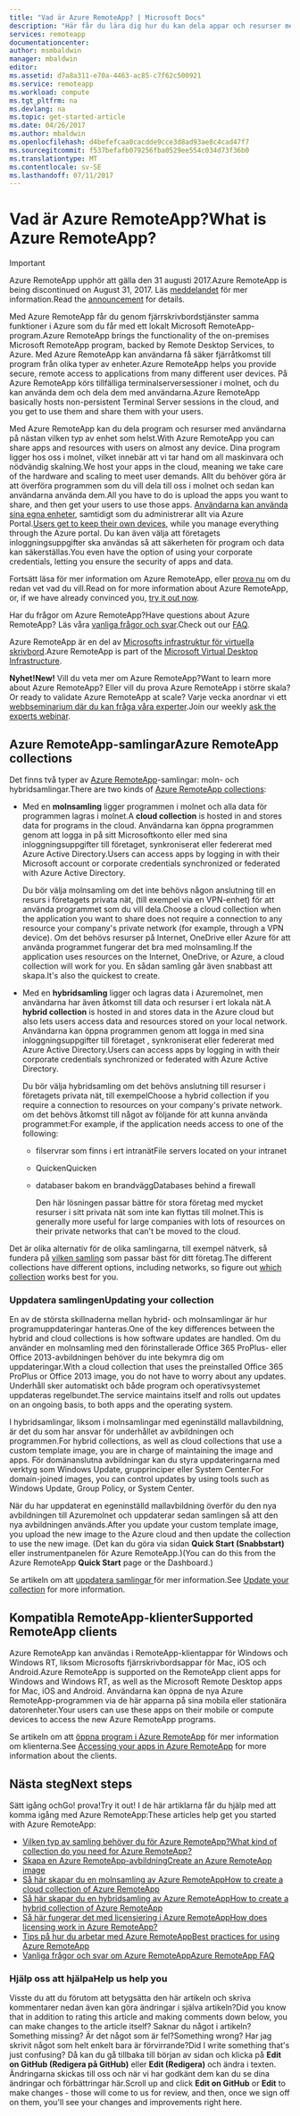 ```yaml
---
title: "Vad är Azure RemoteApp? | Microsoft Docs"
description: "Här får du lära dig hur du kan dela appar och resurser mellan olika enheter med Azure RemoteApp."
services: remoteapp
documentationcenter: 
author: msmbaldwin
manager: mbaldwin
editor: 
ms.assetid: d7a8a311-e70a-4463-ac85-c7f62c500921
ms.service: remoteapp
ms.workload: compute
ms.tgt_pltfrm: na
ms.devlang: na
ms.topic: get-started-article
ms.date: 04/26/2017
ms.author: mbaldwin
ms.openlocfilehash: d4befefcaa0cacdde9cce3d8ad93ae8c4cad47f7
ms.sourcegitcommit: f537befafb079256fba0529ee554c034d73f36b0
ms.translationtype: MT
ms.contentlocale: sv-SE
ms.lasthandoff: 07/11/2017
---
```

# <a name="what-is-azure-remoteapp"></a><span data-ttu-id="a72d7-104">Vad är Azure RemoteApp?</span><span class="sxs-lookup"><span data-stu-id="a72d7-104">What is Azure RemoteApp?</span></span>
> [!IMPORTANT]
> <span data-ttu-id="a72d7-105">Azure RemoteApp upphör att gälla den 31 augusti 2017.</span><span class="sxs-lookup"><span data-stu-id="a72d7-105">Azure RemoteApp is being discontinued on August 31, 2017.</span></span> <span data-ttu-id="a72d7-106">Läs [meddelandet](https://go.microsoft.com/fwlink/?linkid=821148) för mer information.</span><span class="sxs-lookup"><span data-stu-id="a72d7-106">Read the [announcement](https://go.microsoft.com/fwlink/?linkid=821148) for details.</span></span>
> 
> 

<span data-ttu-id="a72d7-107">Med Azure RemoteApp får du genom fjärrskrivbordstjänster samma funktioner i Azure som du får med ett lokalt Microsoft RemoteApp-program.</span><span class="sxs-lookup"><span data-stu-id="a72d7-107">Azure RemoteApp brings the functionality of the on-premises Microsoft RemoteApp program, backed by Remote Desktop Services, to Azure.</span></span> <span data-ttu-id="a72d7-108">Med Azure RemoteApp kan användarna få säker fjärråtkomst till program från olika typer av enheter.</span><span class="sxs-lookup"><span data-stu-id="a72d7-108">Azure RemoteApp helps you provide secure, remote access to applications from many different user devices.</span></span> <span data-ttu-id="a72d7-109">På Azure RemoteApp körs tillfälliga terminalserversessioner i molnet, och du kan använda dem och dela dem med användarna.</span><span class="sxs-lookup"><span data-stu-id="a72d7-109">Azure RemoteApp basically hosts non-persistent Terminal Server sessions in the cloud, and you get to use them and share them with your users.</span></span>

<span data-ttu-id="a72d7-110">Med Azure RemoteApp kan du dela program och resurser med användarna på nästan vilken typ av enhet som helst.</span><span class="sxs-lookup"><span data-stu-id="a72d7-110">With Azure RemoteApp you can share apps and resources with users on almost any device.</span></span> <span data-ttu-id="a72d7-111">Dina program ligger hos oss i molnet, vilket innebär att vi tar hand om all maskinvara och nödvändig skalning.</span><span class="sxs-lookup"><span data-stu-id="a72d7-111">We host your apps in the cloud, meaning we take care of the hardware and scaling to meet user demands.</span></span> <span data-ttu-id="a72d7-112">Allt du behöver göra är att överföra programmen som du vill dela till oss i molnet och sedan kan användarna använda dem.</span><span class="sxs-lookup"><span data-stu-id="a72d7-112">All you have to do is upload the apps you want to share, and then get your users to use those apps.</span></span> <span data-ttu-id="a72d7-113">[Användarna kan använda sina egna enheter](remoteapp-clients.md), samtidigt som du administrerar allt via Azure Portal.</span><span class="sxs-lookup"><span data-stu-id="a72d7-113">[Users get to keep their own devices](remoteapp-clients.md), while you manage everything through the Azure portal.</span></span> <span data-ttu-id="a72d7-114">Du kan även välja att företagets inloggningsuppgifter ska användas så att säkerheten för program och data kan säkerställas.</span><span class="sxs-lookup"><span data-stu-id="a72d7-114">You even have the option of using your corporate credentials, letting you ensure the security of apps and data.</span></span>

<span data-ttu-id="a72d7-115">Fortsätt läsa för mer information om Azure RemoteApp, eller [prova nu](https://azure.microsoft.com/services/remoteapp/) om du redan vet vad du vill.</span><span class="sxs-lookup"><span data-stu-id="a72d7-115">Read on for more information about Azure RemoteApp, or, if we have already convinced you, [try it out now](https://azure.microsoft.com/services/remoteapp/).</span></span>

<span data-ttu-id="a72d7-116">Har du frågor om Azure RemoteApp?</span><span class="sxs-lookup"><span data-stu-id="a72d7-116">Have questions about Azure RemoteApp?</span></span> <span data-ttu-id="a72d7-117">Läs våra [vanliga frågor och svar](remoteapp-faq.md).</span><span class="sxs-lookup"><span data-stu-id="a72d7-117">Check out our [FAQ](remoteapp-faq.md).</span></span>

<span data-ttu-id="a72d7-118">Azure RemoteApp är en del av [Microsofts infrastruktur för virtuella skrivbord](http://www.microsoft.com/server-cloud/products/virtual-desktop-infrastructure/explore.aspx).</span><span class="sxs-lookup"><span data-stu-id="a72d7-118">Azure RemoteApp is part of the [Microsoft Virtual Desktop Infrastructure](http://www.microsoft.com/server-cloud/products/virtual-desktop-infrastructure/explore.aspx).</span></span>

<span data-ttu-id="a72d7-119">**Nyhet!**</span><span class="sxs-lookup"><span data-stu-id="a72d7-119">**New!**</span></span> <span data-ttu-id="a72d7-120">Vill du veta mer om Azure RemoteApp?</span><span class="sxs-lookup"><span data-stu-id="a72d7-120">Want to learn more about Azure RemoteApp?</span></span> <span data-ttu-id="a72d7-121">Eller vill du prova Azure RemoteApp i större skala?</span><span class="sxs-lookup"><span data-stu-id="a72d7-121">Or ready to validate Azure RemoteApp at scale?</span></span> <span data-ttu-id="a72d7-122">Varje vecka anordnar vi ett [webbseminarium där du kan fråga våra experter](https://azureinfo.microsoft.com/AzureRemoteAppAskTheExperts-Registration-Page.html?ls=Website).</span><span class="sxs-lookup"><span data-stu-id="a72d7-122">Join our weekly [ask the experts webinar](https://azureinfo.microsoft.com/AzureRemoteAppAskTheExperts-Registration-Page.html?ls=Website).</span></span>

## <a name="azure-remoteapp-collections"></a><span data-ttu-id="a72d7-123">Azure RemoteApp-samlingar</span><span class="sxs-lookup"><span data-stu-id="a72d7-123">Azure RemoteApp collections</span></span>
<span data-ttu-id="a72d7-124">Det finns två typer av [Azure RemoteApp](remoteapp-collections.md)-samlingar: moln- och hybridsamlingar.</span><span class="sxs-lookup"><span data-stu-id="a72d7-124">There are two kinds of [Azure RemoteApp collections](remoteapp-collections.md):</span></span>

* <span data-ttu-id="a72d7-125">Med en **molnsamling** ligger programmen i molnet och alla data för programmen lagras i molnet.</span><span class="sxs-lookup"><span data-stu-id="a72d7-125">A **cloud collection** is hosted in and stores data for programs in the cloud.</span></span> <span data-ttu-id="a72d7-126">Användarna kan öppna programmen genom att logga in på sitt Microsoftkonto eller med sina inloggningsuppgifter till företaget, synkroniserat eller federerat med Azure Active Directory.</span><span class="sxs-lookup"><span data-stu-id="a72d7-126">Users can access apps by logging in with their Microsoft account or corporate credentials synchronized or federated with Azure Active Directory.</span></span>
  
    <span data-ttu-id="a72d7-127">Du bör välja molnsamling om det inte behövs någon anslutning till en resurs i företagets privata nät, (till exempel via en VPN-enhet) för att använda programmet som du vill dela.</span><span class="sxs-lookup"><span data-stu-id="a72d7-127">Choose a cloud collection when the application you want to share does not require a connection to any resource your company's private network (for example, through a VPN device).</span></span> <span data-ttu-id="a72d7-128">Om det behövs resurser på Internet, OneDrive eller Azure för att använda programmet fungerar det bra med molnsamling.</span><span class="sxs-lookup"><span data-stu-id="a72d7-128">If the application uses resources on the Internet, OneDrive, or Azure, a cloud collection will work for you.</span></span> <span data-ttu-id="a72d7-129">En sådan samling går även snabbast att skapa.</span><span class="sxs-lookup"><span data-stu-id="a72d7-129">It's also the quickest to create.</span></span>
* <span data-ttu-id="a72d7-130">Med en **hybridsamling** ligger och lagras data i Azuremolnet, men användarna har även åtkomst till data och resurser i ert lokala nät.</span><span class="sxs-lookup"><span data-stu-id="a72d7-130">A **hybrid collection** is hosted in and stores data in the Azure cloud but also lets users access data and resources stored on your local network.</span></span> <span data-ttu-id="a72d7-131">Användarna kan öppna programmen genom att logga in med sina inloggningsuppgifter till företaget , synkroniserat eller federerat med Azure Active Directory.</span><span class="sxs-lookup"><span data-stu-id="a72d7-131">Users can access apps by logging in with their corporate credentials synchronized or federated with Azure Active Directory.</span></span>
  
    <span data-ttu-id="a72d7-132">Du bör välja hybridsamling om det behövs anslutning till resurser i företagets privata nät, till exempel</span><span class="sxs-lookup"><span data-stu-id="a72d7-132">Choose a hybrid collection if you require a connection to resources on your company's private network.</span></span> <span data-ttu-id="a72d7-133">om det behövs åtkomst till något av följande för att kunna använda programmet:</span><span class="sxs-lookup"><span data-stu-id="a72d7-133">For example, if the application needs access to one of the following:</span></span>
  
  * <span data-ttu-id="a72d7-134">filservrar som finns i ert intranät</span><span class="sxs-lookup"><span data-stu-id="a72d7-134">File servers located on your intranet</span></span>
  * <span data-ttu-id="a72d7-135">Quicken</span><span class="sxs-lookup"><span data-stu-id="a72d7-135">Quicken</span></span>
  * <span data-ttu-id="a72d7-136">databaser bakom en brandvägg</span><span class="sxs-lookup"><span data-stu-id="a72d7-136">Databases behind a firewall</span></span>
    
    <span data-ttu-id="a72d7-137">Den här lösningen passar bättre för stora företag med mycket resurser i sitt privata nät som inte kan flyttas till molnet.</span><span class="sxs-lookup"><span data-stu-id="a72d7-137">This is generally more useful for large companies with lots of resources on their private networks that can't be moved to the cloud.</span></span>

<span data-ttu-id="a72d7-138">Det är olika alternativ för de olika samlingarna, till exempel nätverk, så fundera på [vilken samling](remoteapp-collections.md) som passar bäst för ditt företag.</span><span class="sxs-lookup"><span data-stu-id="a72d7-138">The different collections have different options, including networks, so figure out [which collection](remoteapp-collections.md) works best for you.</span></span> 

### <a name="updating-your-collection"></a><span data-ttu-id="a72d7-139">Uppdatera samlingen</span><span class="sxs-lookup"><span data-stu-id="a72d7-139">Updating your collection</span></span>
<span data-ttu-id="a72d7-140">En av de största skillnaderna mellan hybrid- och molnsamlingar är hur programuppdateringar hanteras.</span><span class="sxs-lookup"><span data-stu-id="a72d7-140">One of the key differences between the hybrid and cloud collections is how software updates are handled.</span></span> <span data-ttu-id="a72d7-141">Om du använder en molnsamling med den förinstallerade Office 365 ProPlus- eller Office 2013-avbildningen behöver du inte bekymra dig om uppdateringar.</span><span class="sxs-lookup"><span data-stu-id="a72d7-141">With a cloud collection that uses the preinstalled Office 365 ProPlus or Office 2013 image, you do not have to worry about any updates.</span></span> <span data-ttu-id="a72d7-142">Underhåll sker automatiskt och både program och operativsystemet uppdateras regelbundet.</span><span class="sxs-lookup"><span data-stu-id="a72d7-142">The service maintains itself and rolls out updates on an ongoing basis, to both apps and the operating system.</span></span>

<span data-ttu-id="a72d7-143">I hybridsamlingar, liksom i molnsamlingar med egeninställd mallavbildning, är det du som har ansvar för underhållet av avbildningen och programmen.</span><span class="sxs-lookup"><span data-stu-id="a72d7-143">For hybrid collections, as well as cloud collections that use a custom template image, you are in charge of maintaining the image and apps.</span></span> <span data-ttu-id="a72d7-144">För domänanslutna avbildningar kan du styra uppdateringarna med verktyg som Windows Update, grupprinciper eller System Center.</span><span class="sxs-lookup"><span data-stu-id="a72d7-144">For domain-joined images, you can control updates by using tools such as Windows Update, Group Policy, or System Center.</span></span>

<span data-ttu-id="a72d7-145">När du har uppdaterat en egeninställd mallavbildning överför du den nya avbildningen till Azuremolnet och uppdaterar sedan samlingen så att den nya avbildningen används.</span><span class="sxs-lookup"><span data-stu-id="a72d7-145">After you update your custom template image, you upload the new image to the Azure cloud and then update the collection to use the new image.</span></span> <span data-ttu-id="a72d7-146">(Det kan du göra via sidan **Quick Start (Snabbstart)** eller instrumentpanelen för Azure RemoteApp.)</span><span class="sxs-lookup"><span data-stu-id="a72d7-146">(You can do this from the Azure RemoteApp **Quick Start** page or the Dashboard.)</span></span>

<span data-ttu-id="a72d7-147">Se artikeln om att [uppdatera samlingar ](remoteapp-update.md) för mer information.</span><span class="sxs-lookup"><span data-stu-id="a72d7-147">See [Update your collection](remoteapp-update.md) for more information.</span></span>

## <a name="supported-remoteapp-clients"></a><span data-ttu-id="a72d7-148">Kompatibla RemoteApp-klienter</span><span class="sxs-lookup"><span data-stu-id="a72d7-148">Supported RemoteApp clients</span></span>
<span data-ttu-id="a72d7-149">Azure RemoteApp kan användas i RemoteApp-klientappar för Windows och Windows RT, liksom Microsofts fjärrskrivbordsappar för Mac, iOS och Android.</span><span class="sxs-lookup"><span data-stu-id="a72d7-149">Azure RemoteApp is supported on the RemoteApp client apps for Windows and Windows RT, as well as the Microsoft Remote Desktop apps for Mac, iOS and Android.</span></span> <span data-ttu-id="a72d7-150">Användarna kan öppna de nya Azure RemoteApp-programmen via de här apparna på sina mobila eller stationära datorenheter.</span><span class="sxs-lookup"><span data-stu-id="a72d7-150">Your users can use these apps on their mobile or compute devices to access the new Azure RemoteApp programs.</span></span>

<span data-ttu-id="a72d7-151">Se artikeln om att [öppna program i Azure RemoteApp](remoteapp-clients.md) för mer information om klienterna.</span><span class="sxs-lookup"><span data-stu-id="a72d7-151">See [Accessing your apps in Azure RemoteApp](remoteapp-clients.md) for more information about the clients.</span></span>

## <a name="next-steps"></a><span data-ttu-id="a72d7-152">Nästa steg</span><span class="sxs-lookup"><span data-stu-id="a72d7-152">Next steps</span></span>
<span data-ttu-id="a72d7-153">Sätt igång och</span><span class="sxs-lookup"><span data-stu-id="a72d7-153">Go!</span></span> <span data-ttu-id="a72d7-154">prova!</span><span class="sxs-lookup"><span data-stu-id="a72d7-154">Try it out!</span></span> <span data-ttu-id="a72d7-155">I de här artiklarna får du hjälp med att komma igång med Azure RemoteApp:</span><span class="sxs-lookup"><span data-stu-id="a72d7-155">These articles help get you started with Azure RemoteApp:</span></span>

* [<span data-ttu-id="a72d7-156">Vilken typ av samling behöver du för Azure RemoteApp?</span><span class="sxs-lookup"><span data-stu-id="a72d7-156">What kind of collection do you need for Azure RemoteApp?</span></span>](remoteapp-collections.md)
* [<span data-ttu-id="a72d7-157">Skapa en Azure RemoteApp-avbildning</span><span class="sxs-lookup"><span data-stu-id="a72d7-157">Create an Azure RemoteApp image</span></span>](remoteapp-imageoptions.md)
* [<span data-ttu-id="a72d7-158">Så här skapar du en molnsamling av Azure RemoteApp</span><span class="sxs-lookup"><span data-stu-id="a72d7-158">How to create a cloud collection of Azure RemoteApp</span></span>](remoteapp-create-cloud-deployment.md)
* [<span data-ttu-id="a72d7-159">Så här skapar du en hybridsamling av Azure RemoteApp</span><span class="sxs-lookup"><span data-stu-id="a72d7-159">How to create a hybrid collection of Azure RemoteApp</span></span>](remoteapp-create-hybrid-deployment.md)
* [<span data-ttu-id="a72d7-160">Så här fungerar det med licensiering i Azure RemoteApp</span><span class="sxs-lookup"><span data-stu-id="a72d7-160">How does licensing work in Azure RemoteApp?</span></span>](remoteapp-licensing.md)
* [<span data-ttu-id="a72d7-161">Tips på hur du arbetar med Azure RemoteApp</span><span class="sxs-lookup"><span data-stu-id="a72d7-161">Best practices for using Azure RemoteApp</span></span>](remoteapp-bestpractices.md)
* [<span data-ttu-id="a72d7-162">Vanliga frågor och svar om Azure RemoteApp</span><span class="sxs-lookup"><span data-stu-id="a72d7-162">Azure RemoteApp FAQ</span></span>](remoteapp-faq.md)

### <a name="help-us-help-you"></a><span data-ttu-id="a72d7-163">Hjälp oss att hjälpa</span><span class="sxs-lookup"><span data-stu-id="a72d7-163">Help us help you</span></span>
<span data-ttu-id="a72d7-164">Visste du att du förutom att betygsätta den här artikeln och skriva kommentarer nedan även kan göra ändringar i själva artikeln?</span><span class="sxs-lookup"><span data-stu-id="a72d7-164">Did you know that in addition to rating this article and making comments down below, you can make changes to the article itself?</span></span> <span data-ttu-id="a72d7-165">Saknar du något i artikeln?</span><span class="sxs-lookup"><span data-stu-id="a72d7-165">Something missing?</span></span> <span data-ttu-id="a72d7-166">Är det något som är fel?</span><span class="sxs-lookup"><span data-stu-id="a72d7-166">Something wrong?</span></span> <span data-ttu-id="a72d7-167">Har jag skrivit något som helt enkelt bara är förvirrande?</span><span class="sxs-lookup"><span data-stu-id="a72d7-167">Did I write something that's just confusing?</span></span> <span data-ttu-id="a72d7-168">Då kan du gå tillbaka till början av sidan och klicka på **Edit on GitHub (Redigera på GitHub)** eller **Edit (Redigera)** och ändra i texten. Ändringarna skickas till oss och när vi har godkänt dem kan du se dina ändringar och förbättringar här.</span><span class="sxs-lookup"><span data-stu-id="a72d7-168">Scroll up and click **Edit on GitHub** or **Edit** to make changes - those will come to us for review, and then, once we sign off on them, you'll see your changes and improvements right here.</span></span>

